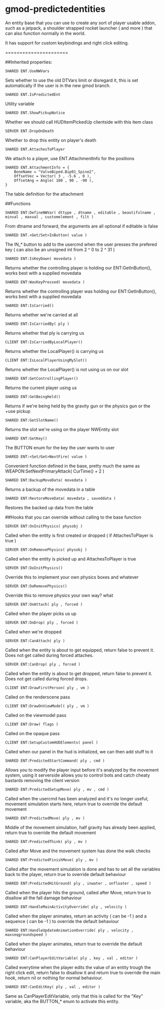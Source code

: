 gmod-predictedentities
======================

An entity base that you can use to create any sort of player usable addon, such as a jetpack, a shoulder strapped rocket launcher ( and more ) that can also function normally in the world.

It has support for custom keybindings and right click editing.



======================

##Inherited properties:

```
SHARED ENT.UseNWVars
```
Sets whether to use the old DTVars limit or disregard it, this is set automatically if the user is in the new gmod branch.



```
SHARED ENT.IsPredictedEnt
```
Utility variable



```
SHARED ENT.ShowPickupNotice 
```
Whether we should call HUDItemPickedUp clientside with this item class



```
SERVER ENT.DropOnDeath 
```
Whether to drop this entity on player's death



```
SHARED ENT.AttachesToPlayer 
```
We attach to a player, use ENT.AttachmentInfo for the positions



```
SHARED ENT.AttachmentInfo = {
	BoneName = "ValveBiped.Bip01_Spine2",
	OffsetVec = Vector( 3 , -5.6 , 0 ),
	OffsetAng = Angle( 180 , 90 , -90 ),
}
```
The table definition for the attachment



##Functions

```
SHARED ENT:DefineNWVar( dttype , dtname , editable , beautifulname , minval , maxval , customelement , filt )
```
From dtname and forward, the arguments are all optional if editable is false



```
SHARED ENT.<Get/Set>InButton( value )
```
The IN_* button to add to the usercmd when the user presses the prefered key ( can also be an unsigned int from 2 ^ 0 to 2 ^ 31 )



```
SHARED ENT:IsKeyDown( movedata )
```
Returns whether the controlling player is holding our ENT:GetInButton(), works best with a supplied movedata



```
SHARED ENT:WasKeyPressed( movedata )
```
Returns whether the controlling player was holding our ENT:GetInButton(), works best with a supplied movedata



```
SHARED ENT:IsCarried()
```
Returns whether we're carried at all



```
SHARED ENT:IsCarriedBy( ply )
```
Returns whether that ply is carrying us



```
CLIENT ENT:IsCarriedByLocalPlayer() 
```
Returns whether the LocalPlayer() is carrying us



```
CLIENT ENT:IsLocalPlayerUsingMySlot() 
```
Returns whether the LocalPlayer() is not using us on our slot



```
SHARED ENT:GetControllingPlayer() 
```
Returns the current player using us



```
SHARED ENT:GetBeingHeld() 
```
Returns if we're being held by the gravity gun or the physics gun or the +use pickup



```
SHARED ENT:GetSlotName() 
```
Returns the slot we're using on the player NWEntity slot



```
SHARED ENT:GetKey() 
```
The BUTTON enum for the key the user wants to user



```
SHARED ENT:<Set/Get>NextFire( value )
```
Convenient function defined in the base, pretty much the same as WEAPON:SetNextPrimaryAttack( CurTime() + 2 )



```
SHARED ENT:BackupMoveData( movedata ) 
```
Returns a backup of the movedata in a table



```
SHARED ENT:RestoreMoveData( movedata , saveddata ) 
```
Restores the backed up data from the table



##Hooks that you can override without calling to the base function

```
SERVER ENT:OnInitPhysics( physobj ) 
```
Called when the entity is first created or dropped ( if AttachesToPlayer is true )



```
SERVER ENT:OnRemovePhysics( physobj ) 
```
Called when the entity is picked up and AttachesToPlayer is true



```
SERVER ENT:DoInitPhysics()
```
Override this to implement your own physics boxes and whatever



```
SERVER ENT:DoRemovePhysics()
```
Override this to remove physics your own way? what



```
SERVER ENT:OnAttach( ply , forced ) 
```
Called when the player picks us up



```
SERVER ENT:OnDrop( ply , forced ) 
```
Called when we're dropped



```
SERVER ENT:CanAttach( ply ) 
```
Called when the entity is about to get equipped, return false to prevent it. Does not get called during forced attaches.



```
SERVER ENT:CanDrop( ply , forced ) 
```
Called when the entity is about to get dropped, return false to prevent it. Does not get called during forced drops.



```
CLIENT ENT:DrawFirstPerson( ply , vm )
```
Called on the renderscene pass



```
CLIENT ENT:DrawOnViewModel( ply , vm )
```
Called on the viewmodel pass



```
CLIENT ENT:Draw( flags ) 
```
Called on the opaque pass



```
CLIENT ENT:SetupCustomHUDElements( panel )
```
Called when our panel in the hud is initialized, we can then add stuff to it



```
SHARED ENT:PredictedStartCommand( ply , cmd )
```
Allows you to modify the player input before it's analyzed by the movement system, using it serverside allows you to control bots and catch cheaty bastards removing the client version



```
SHARED ENT:PredictedSetupMove( ply , mv , cmd )
```
Called when the usercmd has been analyzed and it's no longer useful, movement simulation starts here, return true to override the default movement



```
SHARED ENT:PredictedMove( ply , mv )
```
Middle of the movement simulation, half gravity has already been applied, return true to override the default movement



```
SHARED ENT:PredictedThink( ply , mv )
```
Called after Move and the movement system has done the walk checks



```
SHARED ENT:PredictedFinishMove( ply , mv )
```
Called after the movement simulation is done and has to set all the variables back to the player, return true to override default behaviour



```
SHARED ENT:PredictedHitGround( ply , inwater , onfloater , speed )
```
Called when the player hits the ground, called after Move, return true to disallow all the fall damage behaviour



```
SHARED ENT:HandleMainActivityOverride( ply , velocity )
```
Called when the player animates, return an activity ( can be -1 ) and a sequence ( can be -1 ) to override the default behaviour



```
SHARED ENT:HandleUpdateAnimationOverride( ply , velocity , maxseqgroundspeed )
```
Called when the player animates, return true to override the default behaviour



```
SHARED ENT:CanPlayerEditVariable( ply , key , val , editor )
```
Called everytime when the player edits the value of an entity trough the right click edit, return false to disallow it and return true to override the main hook, return nil or nothing for normal behaviour.



```
SHARED ENT:CanEditKey( ply , val , editor )
```
Same as CanPlayerEditVariable, only that this is called for the "Key" variable, aka the BUTTON_* enum to activate this entity.


